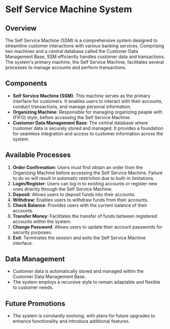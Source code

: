 # Self Service Machine System

## Overview
The Self Service Machine (SSM) is a comprehensive system designed to streamline customer interactions with various banking services. Comprising two machines and a central database called the Customer Data Management Base, SSM efficiently handles customer data and transactions. The system's primary machine, the Self Service Machine, facilitates several processes to manage accounts and perform transactions.

## Components
- **Self Service Machine (SSM)**: This machine serves as the primary interface for customers. It enables users to interact with their accounts, conduct transactions, and manage personal information.
- **Organizing Machine**: Responsible for managing organizing peaple with (FIFO) style, before accessing the Self Service Machine.
- **Customer Data Management Base**: The central database where customer data is securely stored and managed. It provides a foundation for seamless integration and access to customer information across the system.

## Available Processes
1. **Order Confirmation**: Users must first obtain an order from the Organizing Machine before accessing the Self Service Machine. Failure to do so will result in automatic restriction due to built-in limitations.
2. **Login/Register**: Users can log in to existing accounts or register new ones directly through the Self Service Machine.
3. **Deposit**: Allows users to deposit funds into their accounts.
4. **Withdraw**: Enables users to withdraw funds from their accounts.
5. **Check Balance**: Provides users with the current balance of their accounts.
6. **Transfer Money**: Facilitates the transfer of funds between registered accounts within the system.
7. **Change Password**: Allows users to update their account passwords for security purposes.
8. **Exit**: Terminates the session and exits the Self Service Machine interface.

## Data Management
- Customer data is automatically stored and managed within the Customer Data Management Base.
- The system employs a recursive style to remain adaptable and flexible to customer needs.

## Future Promotions
- The system is constantly evolving, with plans for future upgrades to enhance functionality and introduce additional features.
